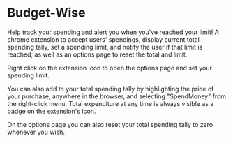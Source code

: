 # Budget-Wise
Help track your spending and alert you when you've reached your limit!
A chrome extension to accept users' spendings, display current total spending tally, set a spending limit, and notify the user if that limit is reached; as well as an options page to reset the total and limit.

Right click on the extension icon to open the options page and set your spending limit.

You can also add to your total spending tally by highlighting the price of your purchase, anywhere in the browser, and selecting "SpendMoney" from the right-click menu. Total expenditure at any time is always visible as a badge on the extension's icon.

On the options page you can also reset your total spending tally to zero whenever you wish.
